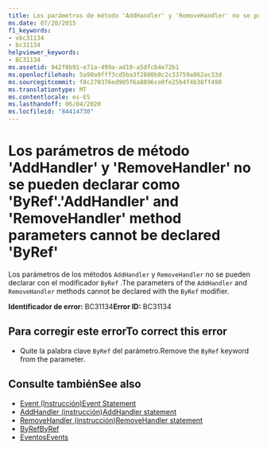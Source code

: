 ```yaml
---
title: Los parámetros de método 'AddHandler' y 'RemoveHandler' no se pueden declarar como 'ByRef'.
ms.date: 07/20/2015
f1_keywords:
- vbc31134
- bc31134
helpviewer_keywords:
- BC31134
ms.assetid: 942f0b91-e71a-499a-ad10-a5dfcb4e72b1
ms.openlocfilehash: 5a90a9fff3cd5ba3f2800b8c2c33759a862ac33d
ms.sourcegitcommit: f8c270376ed905f6a8896ce0fe25b4f4b38ff498
ms.translationtype: MT
ms.contentlocale: es-ES
ms.lasthandoff: 06/04/2020
ms.locfileid: "84414730"
---
```

# <a name="addhandler-and-removehandler-method-parameters-cannot-be-declared-byref"></a><span data-ttu-id="8a7b2-102">Los parámetros de método 'AddHandler' y 'RemoveHandler' no se pueden declarar como 'ByRef'.</span><span class="sxs-lookup"><span data-stu-id="8a7b2-102">'AddHandler' and 'RemoveHandler' method parameters cannot be declared 'ByRef'</span></span>
<span data-ttu-id="8a7b2-103">Los parámetros de los métodos `AddHandler` y `RemoveHandler` no se pueden declarar con el modificador `ByRef` .</span><span class="sxs-lookup"><span data-stu-id="8a7b2-103">The parameters of the `AddHandler` and `RemoveHandler` methods cannot be declared with the `ByRef` modifier.</span></span>  
  
 <span data-ttu-id="8a7b2-104">**Identificador de error:** BC31134</span><span class="sxs-lookup"><span data-stu-id="8a7b2-104">**Error ID:** BC31134</span></span>  
  
## <a name="to-correct-this-error"></a><span data-ttu-id="8a7b2-105">Para corregir este error</span><span class="sxs-lookup"><span data-stu-id="8a7b2-105">To correct this error</span></span>  
  
- <span data-ttu-id="8a7b2-106">Quite la palabra clave `ByRef` del parámetro.</span><span class="sxs-lookup"><span data-stu-id="8a7b2-106">Remove the `ByRef` keyword from the parameter.</span></span>  
  
## <a name="see-also"></a><span data-ttu-id="8a7b2-107">Consulte también</span><span class="sxs-lookup"><span data-stu-id="8a7b2-107">See also</span></span>

- [<span data-ttu-id="8a7b2-108">Event (Instrucción)</span><span class="sxs-lookup"><span data-stu-id="8a7b2-108">Event Statement</span></span>](../language-reference/statements/event-statement.md)
- [<span data-ttu-id="8a7b2-109">AddHandler (instrucción)</span><span class="sxs-lookup"><span data-stu-id="8a7b2-109">AddHandler statement</span></span>](../language-reference/statements/addhandler-statement.md)
- [<span data-ttu-id="8a7b2-110">RemoveHandler (instrucción)</span><span class="sxs-lookup"><span data-stu-id="8a7b2-110">RemoveHandler statement</span></span>](../language-reference/statements/removehandler-statement.md)
- [<span data-ttu-id="8a7b2-111">ByRef</span><span class="sxs-lookup"><span data-stu-id="8a7b2-111">ByRef</span></span>](../language-reference/modifiers/byref.md)
- [<span data-ttu-id="8a7b2-112">Eventos</span><span class="sxs-lookup"><span data-stu-id="8a7b2-112">Events</span></span>](../programming-guide/language-features/events/index.md)
